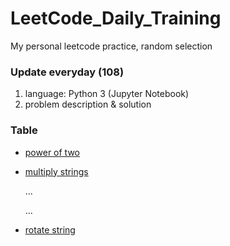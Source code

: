# LeetCode_Daily_Training
My personal leetcode practice, random selection
### Update everyday (108)
1) language: Python 3 (Jupyter Notebook)
2) problem description & solution 
### Table
* [power of two](https://github.com/xlyue92/LeetCode_Daily_Training/blob/master/%20power%20of%20two.ipynb)
* [multiply strings](https://github.com/xlyue92/LeetCode_Daily_Training/blob/master/multiply%20strings.ipynb)

     ...
     
     ...
   
* [rotate string](https://github.com/xlyue92/LeetCode_Daily_Training/blob/master/rotate%20string.ipynb)
